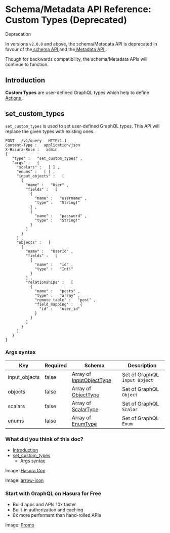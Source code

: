 # Schema/Metadata API Reference: Custom Types (Deprecated)

Deprecation

In versions `v2.0.0` and above, the schema/Metadata API is deprecated in
favour of the[ schema API ](https://hasura.io/docs/latest/api-reference/schema-api/index/)and the[ Metadata API ](https://hasura.io/docs/latest/api-reference/metadata-api/index/).

Though for backwards compatibility, the schema/Metadata APIs will
continue to function.

## Introduction​

 **Custom Types** are user-defined GraphQL types which help to define[ Actions ](https://hasura.io/docs/latest/api-reference/schema-metadata-api/actions/).

## set_custom_types​

 `set_custom_types` is used to set user-defined GraphQL types. This API
will replace the given types with existing ones.

```
POST   /v1/query   HTTP/1.1
Content-Type :   application/json
X-Hasura-Role :   admin
{
   "type" :   "set_custom_types" ,
   "args" :   {
     "scalars" :   [ ] ,
     "enums" :   [ ] ,
     "input_objects" :   [
       {
         "name" :   "User" ,
         "fields" :   [
           {
             "name" :   "username" ,
             "type" :   "String!"
           } ,
           {
             "name" :   "password" ,
             "type" :   "String!"
           }
         ]
       }
     ] ,
     "objects" :   [
       {
         "name" :   "UserId" ,
         "fields" :   [
           {
             "name" :   "id" ,
             "type" :   "Int!"
           }
         ] ,
         "relationships" :   [
           {
             "name" :   "posts" ,
             "type" :   "array" ,
             "remote_table" :   "post" ,
             "field_mapping" :   {
               "id" :   "user_id"
             }
           }
         ]
       }
     ]
   }
}
```

### Args syntax​

| Key | Required | Schema | Description |
|---|---|---|---|
| input_objects | false | Array of[ InputObjectType ](https://hasura.io/docs/latest/api-reference/syntax-defs/#inputobjecttype) | Set of GraphQL `Input Object`  |
| objects | false | Array of[ ObjectType ](https://hasura.io/docs/latest/api-reference/syntax-defs/#objecttype) | Set of GraphQL `Object`  |
| scalars | false | Array of[ ScalarType ](https://hasura.io/docs/latest/api-reference/syntax-defs/#scalartype) | Set of GraphQL `Scalar`  |
| enums | false | Array of[ EnumType ](https://hasura.io/docs/latest/api-reference/syntax-defs/#enumtype) | Set of GraphQL `Enum`  |


### What did you think of this doc?

- [ Introduction ](https://hasura.io/docs/latest/api-reference/schema-metadata-api/custom-types/#schema-metadata-set-custom-types-syntax/#introduction)
- [ set_custom_types ](https://hasura.io/docs/latest/api-reference/schema-metadata-api/custom-types/#schema-metadata-set-custom-types-syntax/#schema-metadata-set-custom-types)
    - [ Args syntax ](https://hasura.io/docs/latest/api-reference/schema-metadata-api/custom-types/#schema-metadata-set-custom-types-syntax/#schema-metadata-set-custom-types-syntax)


Image: [ Hasura Con ](https://res.cloudinary.com/dh8fp23nd/image/upload/v1686154570/hasura-con-2023/has-con-light-date_r2a2ud.png)

Image: [ arrow-icon ](https://res.cloudinary.com/dh8fp23nd/image/upload/v1683723549/main-web/chevron-right_ldbi7d.png)

### Start with GraphQL on Hasura for Free

- Build apps and APIs 10x faster
- Built-in authorization and caching
- 8x more performant than hand-rolled APIs


Image: [ Promo ](https://hasura.io/docs/assets/images/hasura-free-ff60e409244e0ea12b5a3045d1a9096b.png)